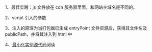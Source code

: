 1、最佳实践：js 文件放在 cdn 服务器里面，和网站主域名是不同的。

2、script 引入的参数

3、注入的原理为当打包器已生成 entryPoint 文件资源后，获得其文件名及 publicPath，并将其注入到 html 中

4、[最小化实例源代码](https://github.com/shfshanyue/mini-code/tree/master/code/html-webpack-plugin)阅读
